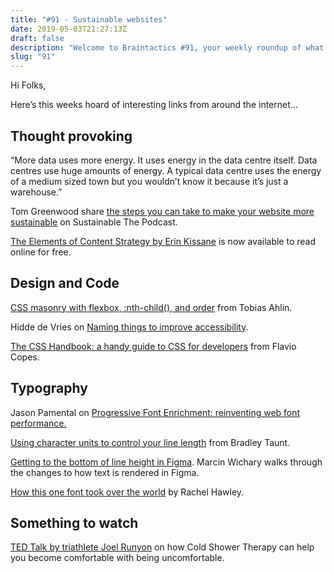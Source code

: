 ```yaml
---
title: "#91 - Sustainable websites"
date: 2019-05-03T21:27:13Z
draft: false
description: "Welcome to Braintactics #91, your weekly roundup of what’s happening in design, code and typography."
slug: "91"
---
```


Hi Folks,

Here’s this weeks hoard of interesting links from around the internet...

## Thought provoking

“More data uses more energy. It uses energy in the data centre itself. Data centres use huge amounts of energy. A typical data centre uses the energy of a medium sized town but you wouldn’t know it because it’s just a warehouse.”

Tom Greenwood share [the steps you can take to make your website more sustainable](http://earthself.org/2018/06/sustainable-websites/) on Sustainable The Podcast.

[The Elements of Content Strategy by Erin Kissane](http://elements-of-content-strategy.abookapart.com/01-foreword.html) is now available to read online for free.

## Design and Code

[CSS masonry with flexbox, :nth-child(), and order](https://tobiasahlin.com/blog/masonry-with-css/) from Tobias Ahlin.

Hidde de Vries on [Naming things to improve accessibility](https://hiddedevries.nl/en/blog/2019-04-18-naming-things-to-improve-accessibility).

[The CSS Handbook: a handy guide to CSS for developers](https://medium.freecodecamp.org/the-css-handbook-a-handy-guide-to-css-for-developers-b56695917d11) from Flavio Copes.

## Typography

Jason Pamental on [Progressive Font Enrichment: reinventing web font performance.](https://rwt.io/typography-tips/progressive-font-enrichment-reinventing-web-font-performance)

[Using character units to control your line length](https://accssible.com/2019/04/23/character-unit/) from Bradley Taunt.

[Getting to the bottom of line height in Figma](https://www.figma.com/blog/line-height-changes/). Marcin Wichary walks through the changes to how text is rendered in Figma.

[How this one font took over the world](https://theoutline.com/post/7356/gotham-font-is-everywhere) by Rachel Hawley.

## Something to watch

[TED Talk by triathlete Joel Runyon](https://www.youtube.com/watch?v=Gb0h8ZKvJW4) on how Cold Shower Therapy can help you become comfortable with being uncomfortable.
